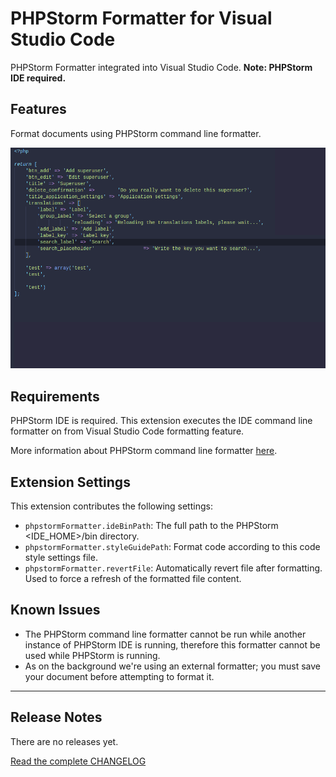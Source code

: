 # PHPStorm Formatter for Visual Studio Code

PHPStorm Formatter integrated into Visual Studio Code. **Note: PHPStorm IDE required.**

## Features

Format documents using PHPStorm command line formatter.

![Formatter in action](https://raw.githubusercontent.com/animus-coop/vscode-phpstorm-formatter/master/screenshot.gif)

## Requirements

PHPStorm IDE is required. This extension executes the IDE command line formatter on from Visual Studio Code formatting feature.

More information about PHPStorm command line formatter [here](https://www.jetbrains.com/help/idea/command-line-formatter.html).

## Extension Settings

This extension contributes the following settings:

- `phpstormFormatter.ideBinPath`: The full path to the PHPStorm <IDE_HOME>/bin directory.
- `phpstormFormatter.styleGuidePath`: Format code according to this code style settings file.
- `phpstormFormatter.revertFile`: Automatically revert file after formatting. Used to force a refresh of the formatted file content.

## Known Issues

- The PHPStorm command line formatter cannot be run while another instance of PHPStorm IDE is running, therefore this formatter cannot be used while PHPStorm is running.
- As on the background we're using an external formatter; you must save your document before attempting to format it.

---
## Release Notes

There are no releases yet.

[Read the complete CHANGELOG](https://github.com/animus-coop/vscode-phpstorm-formatter/blob/master/CHANGELOG.md)
